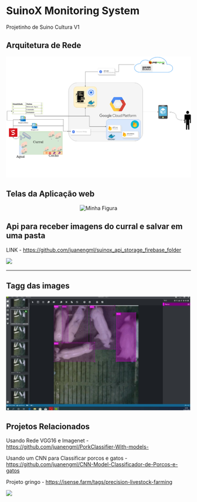 # SuinoX Monitoring System
Projetinho de Suino Cultura V1 

## Arquitetura de Rede 

![](img/SuinoCultura-papai3.png)



## Telas da Aplicação web

<center>
 <figure>
   <img src="https://github.com/juanengml/SuinoCultura_farm/blob/master/img/app_mvp.gif" alt="Minha Figura" width="300" height="500">	
   
 </figure>
</center>

## Api para receber imagens do curral e salvar em uma pasta 

LINK - https://github.com/juanengml/suinox_api_storage_firebase_folder


![](https://raw.githubusercontent.com/juanengml/SuinoX-Monitoring-System/master/img/ApiStorageUpload%20SuinoX.png)

--- 

## Tagg das images 

![](https://raw.githubusercontent.com/juanengml/SuinoCultura_farm/master/img/AppTagg.png)


## Projetos Relacionados 

Usando Rede VGG16 e Imagenet - https://github.com/juanengml/PorkClassifier-With-models-

Usando um CNN para Classificar porcos e gatos - https://github.com/juanengml/CNN-Model-Classificador-de-Porcos-e-gatos

Projeto gringo - https://isense.farm/tags/precision-livestock-farming

![](https://github.com/juanengml/SuinoCultura_farm/blob/master/img/3Dcam2.gif)


